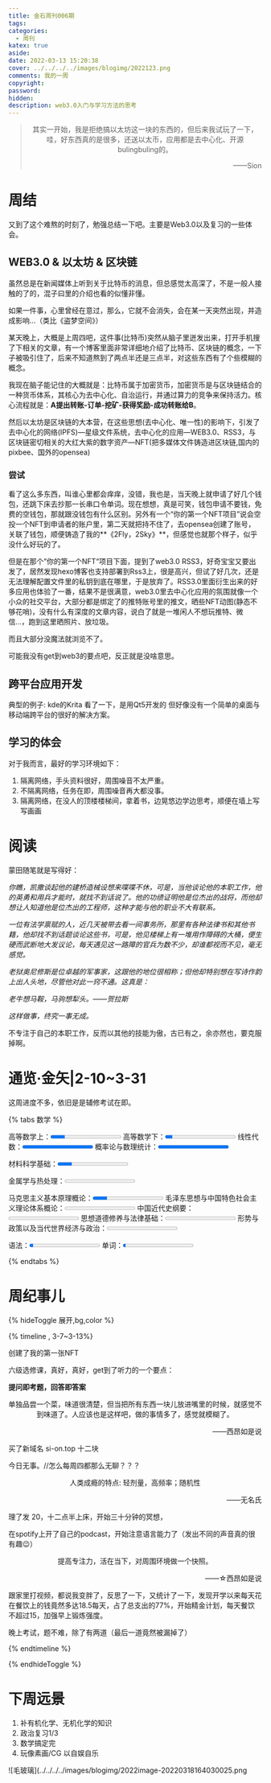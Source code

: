 ```yaml
---
title: 金石周刊006期
tags:
categories:
  - 周刊
katex: true
aside: 
date: 2022-03-13 15:20:38
cover: ../../../../images/blogimg/2022123.png
comments: 我的一周
copyright:
password:
hidden:
description: web3.0入门与学习方法的思考
---
```


> <center>其实一开始，我是拒绝搞以太坊这一块的东西的，但后来我试玩了一下，哇，好东西真的是很多，还送以太币，应用都是去中心化、开源bulingbuling的。</center>
> <p align="right">——Sion</p>

# 周结

又到了这个难熬的时刻了，勉强总结一下吧。主要是Web3.0以及复习的一些体会。



## WEB3.0 & 以太坊 & 区块链

虽然总是在新闻媒体上听到关于比特币的消息，但总感觉太高深了，不是一般人接触的了的，混子曰里的介绍也看的似懂非懂。

如果一件事，心里曾经在意过，那么，它就不会消失，会在某一天突然出现，并造成影响…（类比《盗梦空间》）

某天晚上，大概是上周四吧，这件事(比特币)突然从脑子里迸发出来，打开手机搜了下相关的文章，有一个博客里面非常详细地介绍了比特币、区块链的概念，一下子被吸引住了，后来不知道熬到了两点半还是三点半，对这些东西有了个些模糊的概念。

我现在脑子能记住的大概就是：比特币属于加密货币，加密货币是与区块链结合的一种货币体系，其核心为去中心化、自治运行，并通过算力的竞争来保持活力。核心流程就是：**A提出转账-订单-挖矿-获得奖励-成功转账给B**。

然后以太坊是区块链的大本营，在这些思想(去中心化、唯一性)的影响下，引发了去中心化的网络(IPFS)—星级文件系统，去中心化的应用—WEB3.0、RSS3，与区块链密切相关的大红大紫的数字资产—NFT(把多媒体文件铸造进区块链,国内的pixbee、国外的opensea)

### 尝试

看了这么多东西，叫谁心里都会痒痒，没错，我也是，当天晚上就申请了好几个钱包，还跳下床去抄那一长串口令单词。现在想想，真是可笑，钱包申请不要钱，免费的空钱包，那就跟没钱包有什么区别。另外有一个“你的第一个NFT项目”说会空投一个NFT到申请者的账户里，第二天就把持不住了，去opensea创建了账号，关联了钱包，顺便铸造了我的**《2Fly，2Sky》**，但感觉也就那个样子，似乎没什么好玩的了。

但是在那个”你的第一个NFT“项目下面，提到了web3.0 RSS3，好奇宝宝又要出发了，居然发现hexo博客也支持部署到Rss3上，很是高兴，但试了好几次，还是无法理解配置文件里的私钥到底在哪里，于是放弃了。RSS3.0里面衍生出来的好多应用也体验了一番，结果不是很满意，web3.0里去中心化应用的氛围就像一个小众的社交平台，大部分都是绑定了的推特账号里的推文，晒些NFT动图(静态不够花哨)，没有什么有深度的文章内容，说白了就是一堆闲人不想玩推特、微信…，跑到这里晒照片、放垃圾。

而且大部分没魔法就浏览不了。

可能我没有get到web3的要点吧，反正就是没啥意思。

## 跨平台应用开发

典型的例子: kde的Krita 看了一下，是用Qt5开发的
但好像没有一个简单的桌面与移动端跨平台的很好的解决方案。

## 学习的体会

对于我而言，最好的学习环境如下：

1. 隔离网络，手头资料很好，周围噪音不太严重。
2. 不隔离网络，任务在即，周围噪音再大都没事。
3. 隔离网络，在没人的顶楼楼梯间，拿着书，边晃悠边学边思考，顺便在墙上写写画画

# 阅读

蒙田随笔就是写得好：



*你瞧，凯撒谈起他的建桥造械设想来喋喋不休，可是，当他谈论他的本职工作，他的英勇和用兵才能时，就找不到话说了。他的功绩证明他是位杰出的战将，而他却想让人知道他是位杰出的工程师，这种才能与他的职业不大有联系。*

*一位有法学禀赋的人，近几天被带去看一间事务所，那里有各种法律书和其他书籍，他却找不到话题谈论这些书，可是，他见楼梯上有一堆用作障碍的大桶，便生硬而武断地大发议论，每天遇见这一路障的官兵为数不少，却谁都视而不见，毫无感觉。*

*老狱奥尼修斯是位卓越的军事家，这跟他的地位很相称；但他却特别想在写诗作韵上出人头地，尽管他对此一窍不通。这真是：*

*老牛想马鞍，马驹想犁头。——贺拉斯*

*这样做事，终究一事无成。*



不专注于自己的本职工作，反而以其他的技能为傲，古已有之，余亦然也，要克服掉啊。

# 通览·金矢|2-10~3-31

这周进度不多，依旧是是辅修考试在即。

{% tabs 数学 %}
<!-- tab 数学 -->

高等数学上：<progress max="100" value="20" id="progress"></progress>
高等数学下：<progress max="100" value="10" id="progress"></progress>
线性代数：<progress max="100" value="100" id="progress"></progress>
概率论与数理统计：<progress max="100" value="100" id="progress"></progress>

<!-- endtab -->

<!-- tab 专业课 -->

材料科学基础：<progress max="100" value="20" id="progress"></progress>

金属学与热处理：<progress max="100" value="0" id="progress"></progress>

<!-- endtab -->

<!-- tab 政治 -->

马克思主义基本原理概论：<progress max="100" value="20" id="progress"></progress>
毛泽东思想与中国特色社会主义理论体系概论：<progress max="100" value="0" id="progress"></progress>
中国近代史纲要：<progress max="100" value="0" id="progress"></progress>
思想道德修养与法律基础：<progress max="100" value="0" id="progress"></progress>
形势与政策以及当代世界经济与政治：<progress max="100" value="0" id="progress"></progress>

<!-- endtab -->

<!-- tab 英语 -->

语法：<progress max="100" value="5" id="progress"></progress>
单词：<progress max="100" value="4" id="progress"></progress>

<!-- endtab -->
{% endtabs %}

# 周纪事儿

{% hideToggle 展开,bg,color %}

{% timeline ,  3-7~3-13%}

<!-- timeline 周一 -->

创建了我的第一张NFT

<!-- endtimeline -->
<!-- timeline 周二 -->
六级选修课，真好，真好，get到了听力的一个要点：

**提问即考题，回答即答案**

<!-- endtimeline -->

<!-- timeline 周三 -->

 <center>单独品尝一个菜，味道很清楚，但当把所有东西一块儿放进嘴里的时候，就感觉不到味道了。人应该也是这样吧，做的事情多了，感觉就模糊了。 </center>
 <p align="right">——西昂如是说</p>

买了新域名 si-on.top 十二块

<!-- endtimeline -->

<!-- timeline 周四 -->

今日无事。//怎么每周四都那么无聊？？？

<!-- endtimeline -->

<!-- timeline 周五 -->

 <center>人类成瘾的特点: 轻剂量，高频率；随机性
 </center>
 <p align="right">——无名氏</p>

理了发 20，十二点半上床，开始三十分钟的冥想，

<!-- endtimeline -->

<!-- timeline 周六 -->
在spotify上开了自己的podcast，开始注意语言能力了（发出不同的声音真的很有趣😉）
<!-- endtimeline -->

<!-- timeline 周日 -->

 <center>
提高专注力，活在当下，对周围环境做一个快照。
 </center>
 <p align="right">——☆西昂如是说</p>

跟家里打视频，都说我变胖了，反思了一下，又统计了一下，发现开学以来每天花在餐饮上的钱竟然多达18.5每天，占了总支出的77%，开始精金计划，每天餐饮不超过15，加强早上锻炼强度。

晚上考试，题不难，除了有两道（最后一道竟然被漏掉了）

<!-- endtimeline -->

{% endtimeline %}

{% endhideToggle %}

# 下周远景

1. 补有机化学、无机化学的知识
2. 政治复习1/3
3. 数学搞定完
4. 玩像素画/CG 以自娱自乐

![毛玻璃](../../../../images/blogimg/2022image-20220318164030025.png
